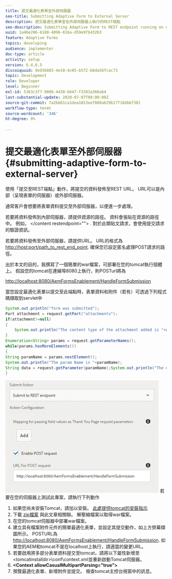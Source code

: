 ```yaml
---
title: 提交最適化表單至外部伺服器
seo-title: Submitting Adaptive Form to External Server
description: 提交最適化表單至在外部伺服器上執行的REST端點
seo-description: Submitting Adaptive Form to REST endpoint running on external server
uuid: 1a46e206-6188-4096-816a-d59e9fb43263
feature: Adaptive Forms
topics: developing
audience: implementer
doc-type: article
activity: setup
version: 6.4,6.5
discoiquuid: 9e936885-4e10-4c05-b572-b8da56fcac73
topic: Development
role: Developer
level: Beginner
exl-id: 5363c3f7-9006-4430-b647-f3283a366a64
last-substantial-update: 2020-07-07T00:00:00Z
source-git-commit: 7a2bb61ca1dea1013eef088a629b17718dbbf381
workflow-type: tm+mt
source-wordcount: '346'
ht-degree: 0%

---
```


# 提交最適化表單至外部伺服器 {#submitting-adaptive-form-to-external-server}

使用「提交至REST端點」動作，將提交的資料發佈至REST URL。 URL可以是內部（呈現表單的伺服器）或外部伺服器。

通常客戶會想要將表單資料提交至外部伺服器，以便進一步處理。

若要將資料發佈到內部伺服器，請提供資源的路徑。 資料會張貼在資源的路徑中。 例如， &lt;/content restendpoint=&quot;&quot;> . 對於此類貼文請求，會使用提交請求的驗證資訊。

若要將資料發佈至外部伺服器，請提供URL。 URL的格式為 <http://host:port/path_to_rest_end_point>. 確保您已設定匿名處理POST請求的路徑。

出於本文的目的，我撰寫了一個簡單的war檔案，可部署在您的tomcat執行個體上。 假設您的tomcat在連線埠8080上執行，則POSTurl將為

<http://localhost:8080/AemFormsEnablement/HandleFormSubmission>

當您設定最適化表單以提交至此端點時，表單資料和附件（若有）可透過下列程式碼擷取到servlet中

```java
System.out.println("form was submitted");
Part attachment = request.getPart("attachments");
if(attachment!=null)
{
    System.out.println("The content type of the attachment added is "+attachment.getContentType());
}
Enumeration<String> params = request.getParameterNames();
while(params.hasMoreElements())
{
String paramName = params.nextElement();
System.out.println("The param Name is "+paramName);
String data = request.getParameter(paramName);System.out.println("The data  is "+data);
}
```

![表單提交](assets/formsubmission.gif)
若要在您的伺服器上測試此專案，請執行下列動作

1. 如果您尚未安裝Tomcat，請加以安裝。 [此處提供tomcat的安裝指示](https://helpx.adobe.com/experience-manager/kt/forms/using/preparing-datasource-for-form-data-model-tutorial-use.html)
1. 下載 [zip檔案](assets/aemformsenablement.zip) 與此文章相關聯。 解壓縮檔案以取得war檔案。
1. 在您的tomcat伺服器中部署war檔案。
1. 建立具有檔案附件元件的簡單最適化表單，並設定其提交動作，如上方熒幕擷圖所示。 POSTURL為 <http://localhost:8080/AemFormsEnablement/HandleFormSubmission>. 如果您的AEM和tomcat不是在localhost上執行，請適當的變更URL。
1. 若要啟用將多部分表單資料提交至tomcat，請將以下屬性新增至 &lt;tomcatinstalldir>\conf\context.xml並重新啟動Tomcat伺服器。
1. **&lt;Context allowCasualMultipartParsing=&quot;true&quot;>**
1. 預覽最適化表單、新增附件並提交。 檢查tomcat主控台視窗中的訊息。
